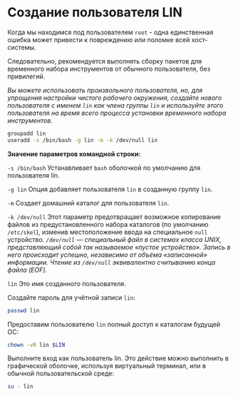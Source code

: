 # Создание пользователя LIN

Когда мы находимся под пользователем `root` - одна единственная ошибка может привести к повреждению или поломке всей хост-системы.

Следовательно, рекомендуется выполнять сборку пакетов для временного набора инструментов от обычного пользователя, без привилегий.

_Вы можете использовать произвольного пользователя, но, для упрощения настройки чистого рабочего окружения, создайте нового пользователя с именем `lin` как члена группы `lin` и используйте этого пользователя на время всего процесса установки временного набора инструментов._

```bash
groupadd lin
useradd -s /bin/bash -g lin -m -k /dev/null lin
```

**Значение параметров командной строки:**

`-s /bin/bash`
Устанавливает `bash` оболочкой по умолчанию для пользователя lin.

`-g lin`
Опция добавляет пользователя `lin` в созданную группу `lin`.

`-m`
Создает домашний каталог для пользователя `lin`.

`-k /dev/null`
Этот параметр предотвращает возможное копирование файлов из предустановленного набора каталогов (по умолчанию `/etc/skel`), изменив местоположение ввода на специальное `null` устройство.
_`/dev/null` — специальный файл в системах класса UNIX, представляющий собой так называемое «пустое устройство». Запись в него происходит успешно, независимо от объёма «записанной» информации. Чтение из `/dev/null` эквивалентно считыванию конца файла (EOF)._

`lin`
Это имя созданного пользователя.

Создайте пароль для учётной записи `lin`:

```bash
passwd lin
```

Предоставим пользователю `lin` полный доступ к каталогам будущей ОС:

```bash
chown -vR lin $LIN
```

Выполните вход как пользователь lin. Это действие можно выполнить в графической оболочке, используя виртуальный терминал, или в обычной пользовательской среде:

```bash
su - lin
```
